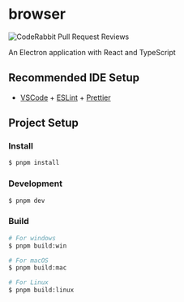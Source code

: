 # browser

![CodeRabbit Pull Request Reviews](https://img.shields.io/coderabbit/prs/github/arsn-cc/Browser?utm_source=oss&utm_medium=github&utm_campaign=arsn-cc%2FBrowser&labelColor=171717&color=FF570A&link=https%3A%2F%2Fcoderabbit.ai&label=CodeRabbit+Reviews)

An Electron application with React and TypeScript

## Recommended IDE Setup

- [VSCode](https://code.visualstudio.com/) + [ESLint](https://marketplace.visualstudio.com/items?itemName=dbaeumer.vscode-eslint) + [Prettier](https://marketplace.visualstudio.com/items?itemName=esbenp.prettier-vscode)

## Project Setup

### Install

```bash
$ pnpm install
```

### Development

```bash
$ pnpm dev
```

### Build

```bash
# For windows
$ pnpm build:win

# For macOS
$ pnpm build:mac

# For Linux
$ pnpm build:linux
```
